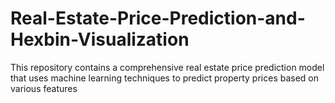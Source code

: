 # Real-Estate-Price-Prediction-and-Hexbin-Visualization
This repository contains a comprehensive real estate price prediction model that uses machine learning techniques to predict property prices based on various features
